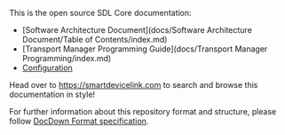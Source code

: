 This is the open source SDL Core documentation:
- [Software Architecture Document](docs/Software Architecture Document/Table of Contents/index.md)
- [Transport Manager Programming Guide](docs/Transport Manager Programming/index.md)
- [Configuration](docs/Configuration/index.md)

Head over to https://smartdevicelink.com to search and browse this documentation in style!

For further information about this repository format and structure, please follow [DocDown Format specification](https://github.com/smartdevicelink/sdl_markdown_spec).